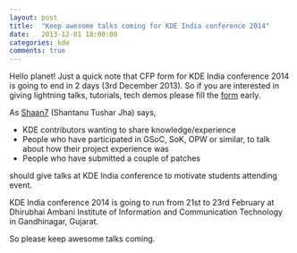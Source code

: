 ```yaml
---
layout: post
title:  "Keep awesome talks coming for KDE India conference 2014"
date:   2013-12-01 18:00:00
categories: kde
comments: true
---
```


Hello planet! Just a quick note that CFP form for KDE India conference 2014 is going to end in 2 days (3rd December 2013). So if you are interested in giving lightning talks, tutorials, tech demos please fill the [form](http://conf.kde.in/cfp.html) early.

As [Shaan7](http://www.shantanutushar.com) (Shantanu Tushar Jha) says,

* KDE contributors wanting to share knowledge/experience
* People who have participated in GSoC, SoK, OPW or similar, to talk about how their project experience was
* People who have submitted a couple of patches

should give talks at KDE India conference to motivate students attending event.

KDE India conference 2014 is going to run from 21st to 23rd February at Dhirubhai Ambani Institute of Information and Communication Technology in Gandhinagar, Gujarat.

So please keep awesome talks coming.
